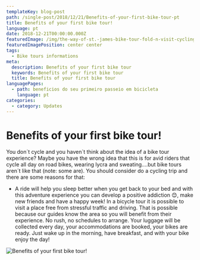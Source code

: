 ```yaml
---
templateKey: blog-post
path: /single-post/2018/12/21/Benefits-of-your-first-bike-tour-pt
title: Benefits of your first bike tour!
language: pt
date: 2018-12-21T00:00:00.000Z
featuredImage: /img/the-way-of-st.-james-bike-tour-fold-n-visit-cycling-holidays-4323.jpg
featuredImagePosition: center center
tags:
  - Bike tours informations
meta:
  description: Benefits of your first bike tour
  keywords: Benefits of your first bike tour
  title: Benefits of your first bike tour
languagePages:
  - path: beneficios do seu primeiro passeio em bicicleta
    language: pt
categories:
  - category: Updates
---
```

# Benefits of your first bike tour!

You don´t cycle and you haven´t think about the idea of a bike tour experience? Maybe you have the wrong idea that this is for avid riders that cycle all day on road bikes, wearing lycra and sweating….but bike tours aren´t like that (note: some are). You should consider do a cycling trip and there are some reasons for that:

* A ride will help you sleep better when you get back to your bed and with this adventure experience you can develop a positive addiction 😊, make new friends and have a happy week! In a bicycle tour it is possible to visit a place free from stressful traffic and driving. That is possible because our guides know the area so you will benefit from their experience. No rush, no schedules to arrange. Your luggage will be collected every day, your accommodations are booked, your bikes are ready. Just wake up in the morning, have breakfast, and with your bike enjoy the day!

![Benefits of your first bike tour!](/img/the-way-of-st.-james-bike-tour-fold-n-visit-cycling-holidays-4323.jpg "Benefits of your first bike tour!")
